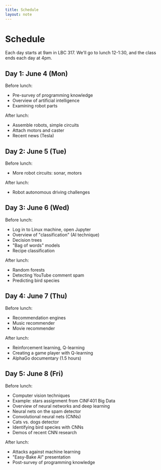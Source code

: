 ```yaml
---
title: Schedule
layout: note
---
```


# Schedule

Each day starts at 9am in LBC 317. We'll go to lunch 12-1:30, and the class ends each day at 4pm.

## Day 1: June 4 (Mon)

Before lunch:

- Pre-survey of programming knowledge
- Overview of artificial intelligence
- Examining robot parts

After lunch:

- Assemble robots, simple circuits
- Attach motors and caster
- Recent news (Tesla)

## Day 2: June 5 (Tue)

Before lunch:

- More robot circuits: sonar, motors

After lunch:

- Robot autonomous driving challenges

## Day 3: June 6 (Wed)

Before lunch:

- Log in to Linux machine, open Jupyter
- Overview of "classification" (AI technique)
- Decision trees
- "Bag of words" models
- Recipe classification

After lunch:

- Random forests
- Detecting YouTube comment spam
- Predicting bird species

## Day 4: June 7 (Thu)

Before lunch:

- Recommendation engines
- Music recommender
- Movie recommender

After lunch:

- Reinforcement learning, Q-learning
- Creating a game player with Q-learning
- AlphaGo documentary (1.5 hours)

## Day 5: June 8 (Fri)

Before lunch:

- Computer vision techniques
- Example: stars assignment from CINF401 Big Data
- Overview of neural networks and deep learning
- Neural nets on the spam detector
- Convolutional neural nets (CNNs)
- Cats vs. dogs detector
- Identifying bird species with CNNs
- Demos of recent CNN research

After lunch:

- Attacks against machine learning
- "Easy-Bake AI" presentation
- Post-survey of programming knowledge



